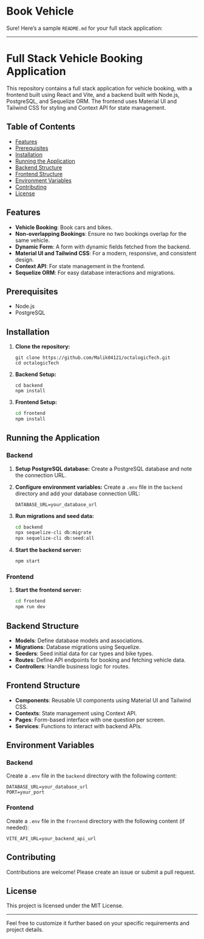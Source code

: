 # Book Vehicle
Sure! Here’s a sample `README.md` for your full stack application:

---

# Full Stack Vehicle Booking Application

This repository contains a full stack application for vehicle booking, with a frontend built using React and Vite, and a backend built with Node.js, PostgreSQL, and Sequelize ORM. The frontend uses Material UI and Tailwind CSS for styling and Context API for state management.

## Table of Contents

- [Features](#features)
- [Prerequisites](#prerequisites)
- [Installation](#installation)
- [Running the Application](#running-the-application)
- [Backend Structure](#backend-structure)
- [Frontend Structure](#frontend-structure)
- [Environment Variables](#environment-variables)
- [Contributing](#contributing)
- [License](#license)

## Features

- **Vehicle Booking**: Book cars and bikes.
- **Non-overlapping Bookings**: Ensure no two bookings overlap for the same vehicle.
- **Dynamic Form**: A form with dynamic fields fetched from the backend.
- **Material UI and Tailwind CSS**: For a modern, responsive, and consistent design.
- **Context API**: For state management in the frontend.
- **Sequelize ORM**: For easy database interactions and migrations.

## Prerequisites

- Node.js
- PostgreSQL

## Installation

1. **Clone the repository:**
   ```https
   git clone https://github.com/Malik04121/octalogicTech.git
   cd octalogicTech
   ```

2. **Backend Setup:**
   ```http
   cd backend
   npm install
   ```

3. **Frontend Setup:**
   ```sh
   cd frontend
   npm install
   ```

## Running the Application

### Backend

1. **Setup PostgreSQL database:**
   Create a PostgreSQL database and note the connection URL.

2. **Configure environment variables:**
   Create a `.env` file in the `backend` directory and add your database connection URL:
   ```env
   DATABASE_URL=your_database_url
   ```

3. **Run migrations and seed data:**
   ```sh
   cd backend
   npx sequelize-cli db:migrate
   npx sequelize-cli db:seed:all
   ```

4. **Start the backend server:**
   ```sh
   npm start
   ```

### Frontend

1. **Start the frontend server:**
   ```sh
   cd frontend
   npm run dev
   ```

## Backend Structure

- **Models**: Define database models and associations.
- **Migrations**: Database migrations using Sequelize.
- **Seeders**: Seed initial data for car types and bike types.
- **Routes**: Define API endpoints for booking and fetching vehicle data.
- **Controllers**: Handle business logic for routes.

## Frontend Structure

- **Components**: Reusable UI components using Material UI and Tailwind CSS.
- **Contexts**: State management using Context API.
- **Pages**: Form-based interface with one question per screen.
- **Services**: Functions to interact with backend APIs.

## Environment Variables

### Backend

Create a `.env` file in the `backend` directory with the following content:

```env
DATABASE_URL=your_database_url
PORT=your_port
```

### Frontend

Create a `.env` file in the `frontend` directory with the following content (if needed):

```env
VITE_API_URL=your_backend_api_url
```

## Contributing

Contributions are welcome! Please create an issue or submit a pull request.

## License

This project is licensed under the MIT License.

---

Feel free to customize it further based on your specific requirements and project details.
